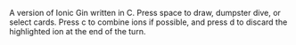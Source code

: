A version of Ionic Gin written in C. Press space to draw, dumpster dive, or select cards. Press c to combine ions if possible, and press d to discard the highlighted ion at the end of the turn.